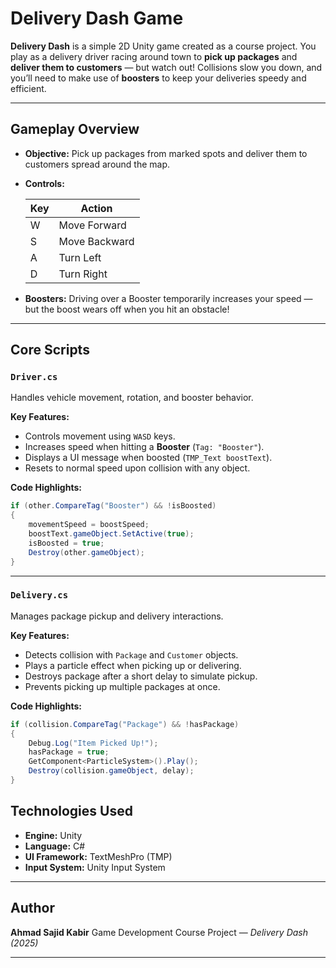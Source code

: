# Delivery Dash Game

**Delivery Dash** is a simple 2D Unity game created as a course project.
You play as a delivery driver racing around town to **pick up packages** and **deliver them to customers** — but watch out! Collisions slow you down, and you’ll need to make use of **boosters** to keep your deliveries speedy and efficient.

---

## Gameplay Overview

* **Objective:**
  Pick up packages from marked spots and deliver them to customers spread around the map.

* **Controls:**

  | Key | Action        |
  | --- | ------------- |
  | W   | Move Forward  |
  | S   | Move Backward |
  | A   | Turn Left     |
  | D   | Turn Right    |

* **Boosters:**
  Driving over a Booster temporarily increases your speed — but the boost wears off when you hit an obstacle!

---

## Core Scripts

### `Driver.cs`

Handles vehicle movement, rotation, and booster behavior.

**Key Features:**

* Controls movement using `WASD` keys.
* Increases speed when hitting a **Booster** (`Tag: "Booster"`).
* Displays a UI message when boosted (`TMP_Text boostText`).
* Resets to normal speed upon collision with any object.

**Code Highlights:**

```csharp
if (other.CompareTag("Booster") && !isBoosted)
{
    movementSpeed = boostSpeed;
    boostText.gameObject.SetActive(true);
    isBoosted = true;
    Destroy(other.gameObject);
}
```

---

### `Delivery.cs`

Manages package pickup and delivery interactions.

**Key Features:**

* Detects collision with `Package` and `Customer` objects.
* Plays a particle effect when picking up or delivering.
* Destroys package after a short delay to simulate pickup.
* Prevents picking up multiple packages at once.

**Code Highlights:**

```csharp
if (collision.CompareTag("Package") && !hasPackage)
{
    Debug.Log("Item Picked Up!");
    hasPackage = true;
    GetComponent<ParticleSystem>().Play();
    Destroy(collision.gameObject, delay);
}
```
## Technologies Used

* **Engine:** Unity
* **Language:** C#
* **UI Framework:** TextMeshPro (TMP)
* **Input System:** Unity Input System

---

## Author

**Ahmad Sajid Kabir**
Game Development Course Project — *Delivery Dash (2025)*

---

